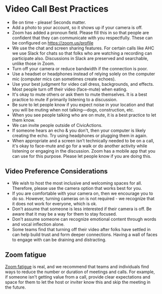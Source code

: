 # Video Call Best Practices

- Be on time - please! Seconds matter.
- Add a photo to your account, so it shows up if your camera is off.
- Zoom has added a pronoun field. Please fill this in so that people are confident that they can communicate with you respectfully. These can be configured on https://zoom.us/profile
- We use the chat and screen sharing features. For certain calls like AHC we use Slack for chats so that folks who are watching a recording can participate also. Discussions in Slack are preserved and searchable, unlike those in Zoom.
- Turn off your camera or reduce bandwidth if the connection is poor.
- Use a headset or headphones instead of relying solely on the computer mic (computer mics can sometimes create echoes).
- Use your best judgment for video call dress, backgrounds, and effects. Most people turn off their video (face-mute) when eating.
- It's okay to mute others or ask them to mute themselves. It is a best practice to mute if primarily listening to a discussion.
- Be sure to let people know if you expect noise in your location and that you will be muting when not talking—dogs, construction, etc.
- When you see people talking who are on mute, it is a best practice to let them know.
- We can invite people outside of CivicActions.
- If someone hears an echo & you don't, then your computer is likely creating the echo. Try using headphones or plugging them in again.
- When appropriate and a screen isn't technically needed to be on a call, it's okay to face-mute and go for a walk or do another activity while listening or engaging in the discussion. Zoom has a mobile app that you can use for this purpose. Please let people know if you are doing this.

## Video Preference Considerations

- We wish to host the most inclusive and welcoming spaces for all. Therefore, please use the camera option that works best for you.
- If you are comfortable with your camera on, then we encourage you to do so. However, turning cameras on is not required - we recognize that it does not work for everyone, which is ok.
- Don't assume that someone is less interested if their camera is off. Be aware that it may be a way for them to stay focused.
- Don't assume someone can recognize emotional content through words and vocal inflection alone.
- Some teams find that turning off their video after folks have settled in can help build trust and form deeper connections. Having a wall of faces to engage with can be draining and distracting.

## Zoom fatigue

[Zoom fatigue](https://en.wikipedia.org/wiki/Zoom_fatigue) is real, and we recommend that teams and individuals find ways to reduce the number or duration of meetings and calls. For example, if someone isn't getting value from a call, provide clear expectations and space for them to let the host or inviter know this and skip the meeting in the future.
